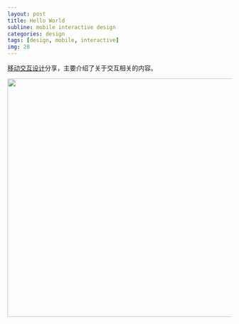 ```yaml
---
layout: post
title: Hello World
subline: mobile interactive design
categories: design
tags: [design, mobile, interactive]
img: 28
---
```


<a target="_blank" href="http://www.zwlme.com/design/interactive/">移动交互设计</a>分享，主要介绍了关于交互相关的内容。

<a target="_blank" href="http://www.zwlme.com/design/interactive/"><img src="http://zhuowenli-data.stor.sinaapp.com/images/2014/08/mobile-design-interactive.png" alt="" width="960" height="537" /></a>

